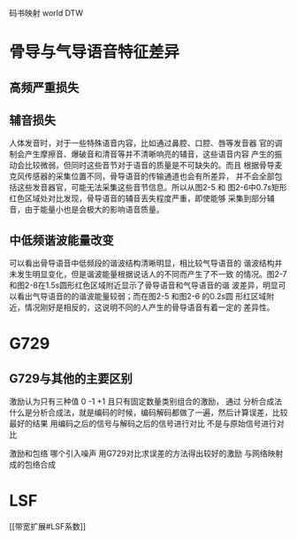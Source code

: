 码书映射
world
DTW
# 骨导与气导语音特征差异
## 高频严重损失

## 辅音损失
人体发音时，对于一些特殊语音内容，比如通过鼻腔、口腔、唇等发音器 官的调制会产生摩擦音、爆破音和清音等并不清晰响亮的辅音，这些语音内容 产生的振动会比较微弱，但同时这些音节对于语音的质量是不可缺失的。而且 根据骨导麦克风传感器的采集位置不同，骨导语音的传输通道也会有所差异， 并不会全部包括这些发音器官，可能无法采集这些音节信息。所以从图2-5 和 图2-6中0.7s矩形红色区域处对比发现，骨导语音的辅音丢失程度严重，即使能够 采集到部分辅音，由于能量小也是会极大的影响语音质量。
## 中低频谐波能量改变
可以看出骨导语音中低频段的谐波结构清晰明显，相比较气导语音的 谐波结构并未发生明显变化，但是谐波能量根据说话人的不同而产生了不一致 的情况。图2-7和图2-8在1.5s圆形红色区域附近显示了骨导语音和气导语音的谐 波差异，明显可以看出气导语音的的谐波能量较弱；而在图2-5 和图2-6 的0.2s圆 形红区域附近，情况刚好是相反的，这说明不同的人产生的骨导语音有着一定的 差异性。

# G729
## G729与其他的主要区别
激励认为只有三种值 0 -1 +1 且只有固定数量类别组合的激励，
通过 分析合成法 什么是分析合成法，就是编码的时候，编码解码都做了一遍，然后计算误差，比较最好的结果 用编码之后的信号与解码之后的信号进行对比 不是与原始信号进行对比

激励和包络 哪个引入噪声
用G729对比求误差的方法得出较好的激励 与网络映射成的包络合成

# LSF

[[带宽扩展#LSF系数]]